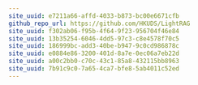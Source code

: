 ```yaml
---
site_uuid: e7211a66-affd-4033-b873-bc00e6671cfb
github_repo_url: https://github.com/HKUDS/LightRAG
site_uuid: f302ab06-f95b-4f64-9f23-956704f46e84
site_uuid: 13b35254-6046-4dd5-97c3-c8e4578f70c5
site_uuid: 186999bc-add3-40be-b947-9c0cd986878c
site_uuid: e0884e86-3200-401d-8a7e-0ec06a7eb22d
site_uuid: a00c2bb0-c70c-43c1-85a8-432115bb8963
site_uuid: 7b91c9c0-7a65-4ca7-bfe8-5ab4011c52ed
---
```

